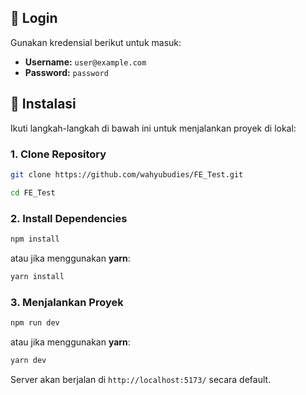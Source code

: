 ## 🔑 Login
Gunakan kredensial berikut untuk masuk:
- **Username:** `user@example.com`
- **Password:** `password`

## 🚀 Instalasi

Ikuti langkah-langkah di bawah ini untuk menjalankan proyek di lokal:

### 1. Clone Repository
```sh
git clone https://github.com/wahyubudies/FE_Test.git
```
```sh
cd FE_Test
```

### 2. Install Dependencies
```sh
npm install
```
atau jika menggunakan **yarn**:
```sh
yarn install
```

### 3. Menjalankan Proyek
```sh
npm run dev
```
atau jika menggunakan **yarn**:
```sh
yarn dev
```
Server akan berjalan di `http://localhost:5173/` secara default.
